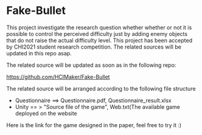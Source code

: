 # Fake-Bullet
This project investigate the research question whether whether or not it is possible to control the perceived difficulty just by adding enemy objects that do not raise the actual difficulty level. This project has been accepted by CHI2021 student research competition. The related sources will be updated in this repo asap.



The related source will be updated as soon as in the following repo:

https://github.com/HCIMaker/Fake-Bullet

The related source will be arranged according to the following file structure

- Questionnaire ==> Questionnaire.pdf, Questionnaire_result.xlsx
- Unity == > "Source file of the game", Web.txt(The available game deployed on the website

Here is the link for the game designed in the paper, feel free to try it :)
